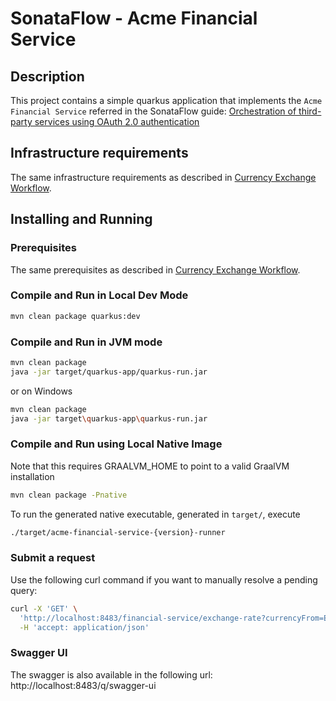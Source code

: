 # SonataFlow - Acme Financial Service

## Description

This project contains a simple quarkus application that implements the `Acme Financial Service` referred in the SonataFlow guide: [Orchestration of third-party services using OAuth 2.0 authentication](https://sonataflow.org/serverlessworkflow/latest/security/orchestrating-third-party-services-with-oauth2.html)

## Infrastructure requirements

The same infrastructure requirements as described in [Currency Exchange Workflow](../currency-exchange-workflow/README.md#infrastructure-requirements).

## Installing and Running

### Prerequisites

The same prerequisites as described in [Currency Exchange Workflow](../currency-exchange-workflow/README.md#prerequisites).

### Compile and Run in Local Dev Mode

```sh
mvn clean package quarkus:dev
```

### Compile and Run in JVM mode

```sh
mvn clean package 
java -jar target/quarkus-app/quarkus-run.jar
```

or on Windows

```sh
mvn clean package
java -jar target\quarkus-app\quarkus-run.jar
```

### Compile and Run using Local Native Image
Note that this requires GRAALVM_HOME to point to a valid GraalVM installation

```sh
mvn clean package -Pnative
```

To run the generated native executable, generated in `target/`, execute

```sh
./target/acme-financial-service-{version}-runner
```

### Submit a request

Use the following curl command if you want to manually resolve a pending query:
```sh
curl -X 'GET' \
  'http://localhost:8483/financial-service/exchange-rate?currencyFrom=EUR&currencyTo=USD&exchangeDate=2022-06-10' \
  -H 'accept: application/json'
``` 

### Swagger UI

The swagger is also available in the following url: http://localhost:8483/q/swagger-ui
